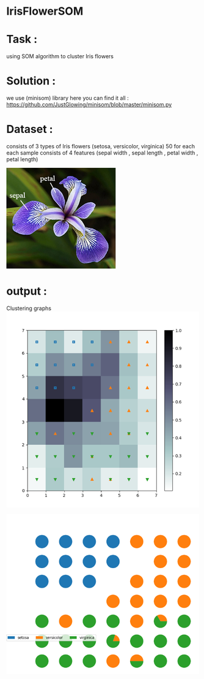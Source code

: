 # IrisFlowerSOM


# Task :

using SOM algorithm to cluster Iris flowers 

# Solution : 

we use (minisom) library 
here you can find it all : https://github.com/JustGlowing/minisom/blob/master/minisom.py

# Dataset : 
consists of 3 types of Iris flowers (setosa, versicolor, virginica)
50 for each
each sample consists of 4 features (sepal width , sepal length , petal width , petal length)

![flower](https://github.com/ManarArabi/IrisFlowerSOM/blob/master/Iris.PNG)

# output :

Clustering graphs
![output1](https://github.com/ManarArabi/IrisFlowerSOM/blob/master/out1.PNG)


![output2](https://github.com/ManarArabi/IrisFlowerSOM/blob/master/out2.PNG)
